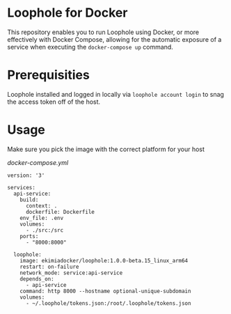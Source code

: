 # Loophole for Docker

This repository enables you to run Loophole using Docker, or more effectively with Docker Compose, allowing for the automatic exposure of a service when executing the `docker-compose up` command.

# Prerequisities
Loophole installed and logged in locally via `loophole account login` to snag the access token off of the host.


# Usage
Make sure you pick the image with the correct platform for your host

_docker-compose.yml_
```
version: '3'

services:
  api-service:
    build:
      context: .
      dockerfile: Dockerfile
    env_file: .env
    volumes:
      - ./src:/src
    ports:
      - "8000:8000"

  loophole:
    image: ekimiadocker/loophole:1.0.0-beta.15_linux_arm64
    restart: on-failure
    network_mode: service:api-service
    depends_on:
      - api-service
    command: http 8000 --hostname optional-unique-subdomain
    volumes:
      - ~/.loophole/tokens.json:/root/.loophole/tokens.json
```
